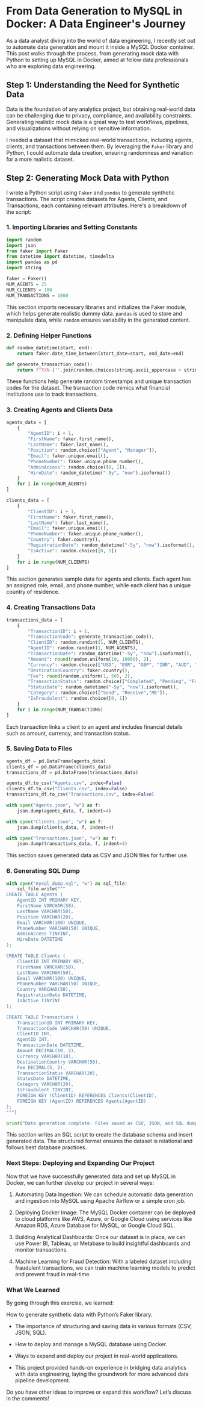 # From Data Generation to MySQL in Docker: A Data Engineer's Journey

As a data analyst diving into the world of data engineering, I recently set out to automate data generation and mount it inside a MySQL Docker container. This post walks through the process, from generating mock data with Python to setting up MySQL in Docker, aimed at fellow data professionals who are exploring data engineering.

## Step 1: Understanding the Need for Synthetic Data

Data is the foundation of any analytics project, but obtaining real-world data can be challenging due to privacy, compliance, and availability constraints. Generating realistic mock data is a great way to test workflows, pipelines, and visualizations without relying on sensitive information. 

I needed a dataset that mimicked real-world transactions, including agents, clients, and transactions between them. By leveraging the `Faker` library and Python, I could automate data creation, ensuring randomness and variation for a more realistic dataset.

## Step 2: Generating Mock Data with Python

I wrote a Python script using `Faker` and `pandas` to generate synthetic transactions. The script creates datasets for Agents, Clients, and Transactions, each containing relevant attributes. Here's a breakdown of the script:

### 1. Importing Libraries and Setting Constants
```python
import random
import json
from faker import Faker
from datetime import datetime, timedelta
import pandas as pd
import string

faker = Faker()
NUM_AGENTS = 25
NUM_CLIENTS = 100
NUM_TRANSACTIONS = 1000
```
This section imports necessary libraries and initializes the Faker module, which helps generate realistic dummy data. `pandas` is used to store and manipulate data, while `random` ensures variability in the generated content.

### 2. Defining Helper Functions
```python
def random_datetime(start, end):
    return faker.date_time_between(start_date=start, end_date=end)

def generate_transaction_code():
    return f"TXN-{''.join(random.choices(string.ascii_uppercase + string.digits, k=8))}"
```
These functions help generate random timestamps and unique transaction codes for the dataset. The transaction code mimics what financial institutions use to track transactions.

### 3. Creating Agents and Clients Data
```python
agents_data = [
    {
        "AgentID": i + 1,
        "FirstName": faker.first_name(),
        "LastName": faker.last_name(),
        "Position": random.choice(["Agent", "Manager"]),
        "Email": faker.unique.email(),
        "PhoneNumber": faker.unique.phone_number(),
        "AdminAccess": random.choice([0, 1]),
        "HireDate": random_datetime("-5y", "now").isoformat()
    }
    for i in range(NUM_AGENTS)
]

clients_data = [
    {
        "ClientID": i + 1,
        "FirstName": faker.first_name(),
        "LastName": faker.last_name(),
        "Email": faker.unique.email(),
        "PhoneNumber": faker.unique.phone_number(),
        "Country": faker.country(),
        "RegistrationDate": random_datetime("-5y", "now").isoformat(),
        "IsActive": random.choice([0, 1])
    }
    for i in range(NUM_CLIENTS)
]
```
This section generates sample data for agents and clients. Each agent has an assigned role, email, and phone number, while each client has a unique country of residence.

### 4. Creating Transactions Data
```python
transactions_data = [
    {
        "TransactionID": i + 1,
        "TransactionCode": generate_transaction_code(),
        "ClientID": random.randint(1, NUM_CLIENTS),
        "AgentID": random.randint(1, NUM_AGENTS),
        "TransactionDate": random_datetime("-5y", "now").isoformat(),
        "Amount": round(random.uniform(10, 10000), 2),
        "Currency": random.choice(["USD", "EUR", "GBP", "INR", "AUD", "CAD"]),
        "DestinationCountry": faker.country(),
        "Fee": round(random.uniform(1, 50), 2),
        "TransactionStatus": random.choice(["Completed", "Pending", "Failed", "Cancelled"]),
        "StatusDate": random_datetime("-5y", "now").isoformat(),
        "Category": random.choice(["Send", "Receive","ME"]),
        "IsFraudulent": random.choice([0, 1])
    }
    for i in range(NUM_TRANSACTIONS)
]
```
Each transaction links a client to an agent and includes financial details such as amount, currency, and transaction status.

### 5. Saving Data to Files
```python
agents_df = pd.DataFrame(agents_data)
clients_df = pd.DataFrame(clients_data)
transactions_df = pd.DataFrame(transactions_data)

agents_df.to_csv("Agents.csv", index=False)
clients_df.to_csv("Clients.csv", index=False)
transactions_df.to_csv("Transactions.csv", index=False)

with open("Agents.json", "w") as f:
    json.dump(agents_data, f, indent=4)

with open("Clients.json", "w") as f:
    json.dump(clients_data, f, indent=4)

with open("Transactions.json", "w") as f:
    json.dump(transactions_data, f, indent=4)
```
This section saves generated data as CSV and JSON files for further use.

### 6. Generating SQL Dump
```python
with open("mysql_dump.sql", "w") as sql_file:
    sql_file.write("""
CREATE TABLE Agents (
    AgentID INT PRIMARY KEY,
    FirstName VARCHAR(50),
    LastName VARCHAR(50),
    Position VARCHAR(20),
    Email VARCHAR(100) UNIQUE,
    PhoneNumber VARCHAR(50) UNIQUE,
    AdminAccess TINYINT,
    HireDate DATETIME
);

CREATE TABLE Clients (
    ClientID INT PRIMARY KEY,
    FirstName VARCHAR(50),
    LastName VARCHAR(50),
    Email VARCHAR(100) UNIQUE,
    PhoneNumber VARCHAR(50) UNIQUE,
    Country VARCHAR(50),
    RegistrationDate DATETIME,
    IsActive TINYINT
);

CREATE TABLE Transactions (
    TransactionID INT PRIMARY KEY,
    TransactionCode VARCHAR(50) UNIQUE,
    ClientID INT,
    AgentID INT,
    TransactionDate DATETIME,
    Amount DECIMAL(10, 2),
    Currency VARCHAR(10),
    DestinationCountry VARCHAR(50),
    Fee DECIMAL(5, 2),
    TransactionStatus VARCHAR(20),
    StatusDate DATETIME,
    Category VARCHAR(20),
    IsFraudulent TINYINT,
    FOREIGN KEY (ClientID) REFERENCES Clients(ClientID),
    FOREIGN KEY (AgentID) REFERENCES Agents(AgentID)
);
""")

print("Data generation complete. Files saved as CSV, JSON, and SQL dump.")
```
This section writes an SQL script to create the database schema and insert generated data. The structured format ensures the dataset is relational and follows best database practices.

### Next Steps: Deploying and Expanding Our Project

Now that we have successfully generated data and set up MySQL in Docker, we can further develop our project in several ways:

1. Automating Data Ingestion: We can schedule automatic data generation and ingestion into MySQL using Apache Airflow or a simple cron job.

2. Deploying Docker Image: The MySQL Docker container can be deployed to cloud platforms like AWS, Azure, or Google Cloud using services like Amazon RDS, Azure Database for MySQL, or Google Cloud SQL.

3. Building Analytical Dashboards: Once our dataset is in place, we can use Power BI, Tableau, or Metabase to build insightful dashboards and monitor transactions.

4. Machine Learning for Fraud Detection: With a labeled dataset including fraudulent transactions, we can train machine learning models to predict and prevent fraud in real-time.

### What We Learned

By going through this exercise, we learned:

How to generate synthetic data with Python’s Faker library.

- The importance of structuring and saving data in various formats (CSV, JSON, SQL).

- How to deploy and manage a MySQL database using Docker.

- Ways to expand and deploy our project in real-world applications.

- This project provided hands-on experience in bridging data analytics with data engineering, laying the groundwork for more advanced data pipeline development.

Do you have other ideas to improve or expand this workflow? Let’s discuss in the comments!



